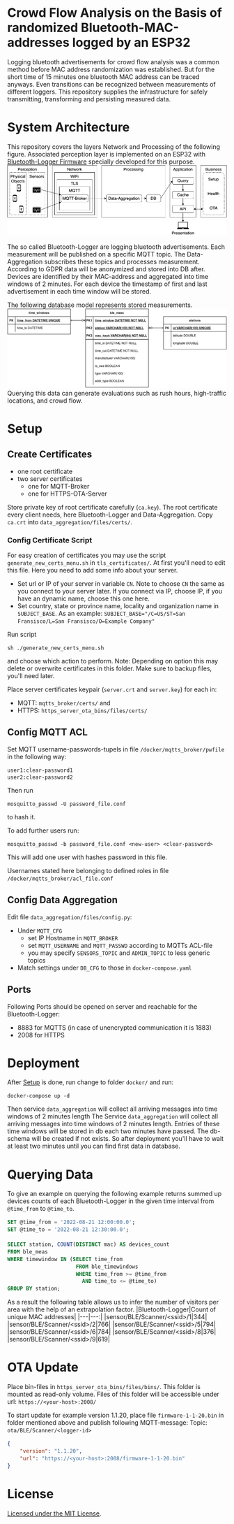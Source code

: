 # Crowd Flow Analysis on the Basis of randomized Bluetooth-MAC-addresses logged by an ESP32

Logging bluetooth advertisements for crowd flow analysis was a common method before MAC address randomization was established.
But for the short time of 15 minutes one bluetooth MAC address can be traced anyways.
Even transitions can be recognized between measurements of different loggers.
This repository supplies the infrastructure for safely transmitting, transforming and persisting measured data.

# System Architecture
This repository covers the layers Network and Processing of the following figure.
Associated perception layer is implemented on an ESP32 with [Bluetooth-Logger Firmware](https://github.com/kiliandangendorf/esp32-bluetooth-logger) specially developed for this purpose.
![System Architecture](img/architecture.png)

The so called Bluetooth-Logger are logging bluetooth advertisements.
Each measurement will be published on a specific MQTT topic.
The Data-Aggregation subscribes these topics and processes measurement.
According to GDPR data will be anonymized and stored into DB after.
Devices are identified by their MAC-address and aggregated into time windows of 2 minutes.
For each device the timestamp of first and last advertisement in each time window will be stored.

The following database model represents stored measurements.
![Relational Model](img/model_relational.png)
Querying this data can generate evaluations such as rush hours, high-traffic locations, and crowd flow.


# Setup
## Create Certificates
- one root certificate
- two server certificates
    - one for MQTT-Broker
    - one for HTTPS-OTA-Server

Store private key of root certificate carefully (`ca.key`).
The root certificate every client needs, here Bluetooth-Logger and Data-Aggregation.
Copy `ca.crt` into `data_aggregation/files/certs/`.

### Config Certificate Script
For easy creation of certificates you may use the script `generate_new_certs_menu.sh` in `tls_certificates/`.
At first you'll need to edit this file.
Here you need to add some info about your server.

- Set url or IP of your server in variable `CN`.
    Note to choose `CN` the same as you connect to your server later.
    If you connect via IP, choose IP, if you have an dynamic name, choose this one here.
- Set country, state or province name, locality and organization name in `SUBJECT_BASE`.
    As an example: `SUBJECT_BASE="/C=US/ST=San Fransisco/L=San Fransisco/O=Example Company"`

Run script
```
sh ./generate_new_certs_menu.sh
```
and choose which action to perform.
Note: Depending on option this may delete or overwrite certificates in this folder. 
Make sure to backup files, you'll need later.

Place server certificates keypair (`server.crt` and `server.key`) for each in:
- MQTT: `mqtts_broker/certs/` and
- HTTPS: `https_server_ota_bins/files/certs/`


## Config MQTT ACL
Set MQTT username-passwords-tupels in file `/docker/mqtts_broker/pwfile` in the following way:
```
user1:clear-password1
user2:clear-password2
```
Then run 
```
mosquitto_passwd -U password_file.conf
``` 
to hash it.

To add further users run:
```
mosquitto_passwd -b password_file.conf <new-user> <clear-password>
```
This will add one user with hashes password in this file.

Usernames stated here belonging to defined roles in file `/docker/mqtts_broker/acl_file.conf`

## Config Data Aggregation
Edit file `data_aggregation/files/config.py`:
- Under `MQTT_CFG`
    - set IP Hostname in `MQTT_BROKER`
    - set `MQTT_USERNAME` and `MQTT_PASSWD` according to MQTTs ACL-file
    - you may specify `SENSORS_TOPIC` and `ADMIN_TOPIC` to less generic topics
- Match settings under `DB_CFG` to those in `docker-compose.yaml`

## Ports
Following Ports should be opened on server and reachable for the Bluetooth-Logger:
- 8883 for MQTTS (in case of unencrypted communication it is 1883)
- 2008 for HTTPS


# Deployment
After [Setup](#setup) is done, run change to folder `docker/` and run:
```
docker-compose up -d
```
Then service `data_aggregation` will collect all arriving messages into time windows of 2 minutes length
The Service `data_aggregation` will collect all arriving messages into time windows of 2 minutes length.
Entries of these time windows will be stored in db each two minutes have passed.
The db-schema will be created if not exists.
So after deployment you'll have to wait at least two minutes until you can find first data in database.


# Querying Data

To give an example on querying the following example returns summed up devices counts of each Bluetooth-Logger in the given time interval from `@time_from` to `@time_to`.
```sql
SET @time_from = '2022-08-21 12:00:00.0';
SET @time_to = '2022-08-21 12:30:00.0';

SELECT station, COUNT(DISTINCT mac) AS devices_count
FROM ble_meas
WHERE timewindow IN (SELECT time_from
                      FROM ble_timewindows
                      WHERE time_from >= @time_from
                        AND time_to <= @time_to)
GROUP BY station;
```

As a result the following table allows us to infer the number of visitors per area with the help of an extrapolation factor.
|Bluetooth-Logger|Count of unique MAC addresses|
|---|---:|
|sensor/BLE/Scanner/\<ssid\>/1|344|
|sensor/BLE/Scanner/\<ssid\>/2|766|
|sensor/BLE/Scanner/\<ssid\>/5|794|
|sensor/BLE/Scanner/\<ssid\>/6|784|
|sensor/BLE/Scanner/\<ssid\>/8|376|
|sensor/BLE/Scanner/\<ssid\>/9|619|

# OTA Update
Place bin-files in `https_server_ota_bins/files/bins/`.
This folder is mounted as read-only volume.
Files of this folder will be accessible under url: `https://<your-host>:2008/`

To start update for example version 1.1.20, place file `firmware-1-1-20.bin` in folder mentioned above and publish following MQTT-message:
Topic: `ota/BLE/Scanner/<logger-id>`
```json
{
	"version": "1.1.20",
	"url": "https://<your-host>:2008/firmware-1-1-20.bin"
}
```


<!-- # Statitics
<p align="center">
    <img alt="public random mac address ratio" src="img/pie_pub_rand_cwa.png" />
</p> -->

# License

[Licensed under the MIT License](https://opensource.org/licenses/MIT).

